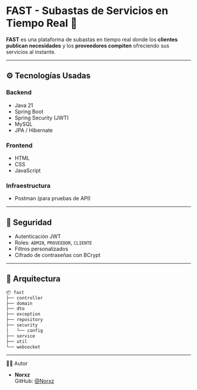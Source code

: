 # FAST - Subastas de Servicios en Tiempo Real 🚀

**FAST** es una plataforma de subastas en tiempo real donde los **clientes publican necesidades** y los **proveedores compiten** ofreciendo sus servicios al instante.

---

## ⚙️ Tecnologías Usadas

### Backend
- Java 21
- Spring Boot
- Spring Security (JWT)
- MySQL
- JPA / Hibernate

### Frontend
- HTML
- CSS
- JavaScript

### Infraestructura
- Postman (para pruebas de API)

---

## 🔐 Seguridad

- Autenticación JWT
- Roles: `ADMIN`, `PROVEEDOR`, `CLIENTE`
- Filtros personalizados
- Cifrado de contraseñas con BCrypt

---

## 🧠 Arquitectura

```bash
📦 fast
├── controller
├── domain
├── dto
├── exception
├── repository
├── security
│   └── config
├── service
├── util
└── websocket
```

---

👨‍💻 Autor

- **Norxz**  
  GitHub: [@Norxz](https://github.com/Norxz)
